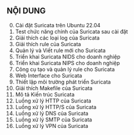 NỘI DUNG
---
0. Cài đặt Suricata trên Ubuntu 22.04
1. Test chức năng chính của Suricata sau cài đặt
2. Giải thích các loại log của Suricata
3. Giải thích rule của Suricata
4. Quản lý và Viết rule mới cho Suricata
5. Triển khai Suricata NIDS cho doanh nghiệp
6. Triển khai Suricata NIPS cho doanh nghiệp
7. Công cụ tạo và quản lý rule cho Suricata
8. Web Interface cho Suricata
9. Thiết lập môi trường phát triển Suricata
10. Giải thích Makefile của Suricata
11. Mô tả Kiến trúc Suricata
12. Luồng xử lý HTTP của Suricata
13. Luồng xử lý HTTP/S của Suricata
14. Luồng xử lý DNS của Suricata
15. Luồng xử lý SMTP của Suricata
16. Luồng xử lý VPN của Suricata
